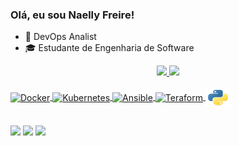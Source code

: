 ### Olá, eu sou Naelly Freire!

- 🔭 DevOps Analist
- 🎓 Estudante de Engenharia de Software

<div align="center">
  <a href="https://github.com/naellyfreire">
  <img height="180em" src="https://github-readme-stats.vercel.app/api?username=naellyfreire&show_icons=true&theme=dracula&include_all_commits=true&count_private=true"/>
  <img height="180em" src="https://github-readme-stats.vercel.app/api/top-langs/?username=naellyfreire&layout=compact&langs_count=7&theme=dracula"/>
</div>
<div style="display: inline_block"><br>
  <img align="center" alt="Docker" height="30" width="40" src="https://www.svgrepo.com/show/452192/docker.svg">
  <img align="center" alt="Kubernetes" height="30" width="40" src="https://www.svgrepo.com/show/448233/kubernetes.svg">
  <img align="center" alt="Ansible" height="30" width="40" src="https://www.svgrepo.com/show/353399/ansible.svg">
  <img align="center" alt="Teraform" height="30" width="40" src="https://www.svgrepo.com/show/376353/terraform.svg">
  <img align="center" alt="Python" height="30" width="40" src="https://raw.githubusercontent.com/devicons/devicon/master/icons/python/python-original.svg">
</div>
  
##
 
<div> 
  <a href="https://www.instagram.com/naelly.png" target="_blank"><img src="https://img.shields.io/badge/-Instagram-%23E4405F?style=for-the-badge&logo=instagram&logoColor=white" target="_blank"></a>
  <a href = "mailto:contatonaellyfreire94@gmail.com"><img src="https://img.shields.io/badge/-Gmail-%23333?style=for-the-badge&logo=gmail&logoColor=white" target="_blank"></a>
  <a href="www.linkedin.com/in/naelly-freire-31a76b200" target="_blank"><img src="https://img.shields.io/badge/-LinkedIn-%230077B5?style=for-the-badge&logo=linkedin&logoColor=white" target="_blank"></a> 
</div>

